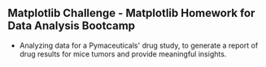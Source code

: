 ## Matplotlib Challenge - Matplotlib Homework for Data Analysis Bootcamp

* Analyzing data for a Pymaceuticals' drug study, to generate a report of drug results for mice tumors and provide meaningful insights.
